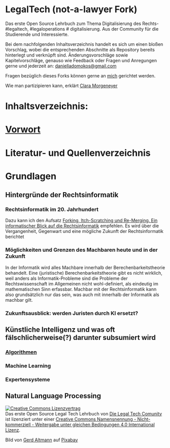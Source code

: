 # LegalTech (not-a-lawyer Fork)
Das erste Open Source Lehrbuch zum Thema Digitalisierung des Rechts- #legaltech, #legaloperations # digitalisierung. Aus der Community für die Studierende und Interessierte.

Bei dem nachfolgenden Inhaltsverzeichnis handelt es sich um einen bloßen Vorschlag, wobei die entsprechenden Abschnitte als Repository bereits hinterlegt und verknüpft sind. Änderungsvorschläge sowie Kapitelvorschläge, genauso wie Feedback oder Fragen und Anregungen gerne und jederzeit an: danielladomokos@gmail.com

Fragen bezüglich dieses Forks können gerne an [mich](https://github.com/not-a-lawyer) gerichtet werden.

Wie man partizipieren kann, erklärt [Clara Morgeneyer](https://github.com/DaniellaDomokos/git-erklaert)

# Inhaltsverzeichnis:

# [Vorwort](https://github.com/DaniellaDomokos/Vorwort)

# Literatur- und Quellenverzeichnis

# Grundlagen 
  ## Hintergründe der Rechtsinformatik
   ### Rechtsinformatik im 20. Jahrhundert
   
   Dazu kann ich den Aufsatz [Forking, Itch-Scratching und Re-Merging. Ein informatischer Blick auf die Rechtsinformatik](https://einst-ig.de/publikation/ishiilutterbeckpallas-forkingitch-scratchingundre-mergingeininformatischerblickaufdierechtsinformatik-2008-03-03) empfehlen. Es wird über die Vergangenheit, Gegenwart und eine mögliche Zukunft der Rechtsinformatik berichtet
   
   ### Möglichkeiten und Grenzen des Machbaren heute und in der Zukunft
   
   In der Informatik wird alles Machbare innerhalb der Berechenbarkeitstheorie behandelt. Eine (juristische) Berechenbarkeitstheorie gibt es nicht wirklich, weil anders als Informatik-Probleme sind die Probleme der Rechtswissenschaft im Allgemeinen nicht wohl-definiert, als eindeutig im mathematischen Sinn erfassbar. Machbar mit der Rechtsinformatik kann also grundsätzlich nur das sein, was auch mit innerhalb der Informatik als machbar gilt.
   
   ### Zukunftsausblick: werden Juristen durch KI ersetzt?
  

  ## Künstliche Intelligenz und was oft fälschlicherweise(?) darunter subsumiert wird
  ### [Algorithmen](https://github.com/not-a-lawyer/LegalTech/blob/algorithm/Zweiter%20Abschnitt/§2%20KI/I.%20Algorithmus.md)
  ### Machine Learning
  ### Expertensysteme
## Natural Language Processing





<a rel="license" href="http://creativecommons.org/licenses/by-nc-sa/4.0/"><img alt="Creative Commons Lizenzvertrag" style="border-width:0" src="https://i.creativecommons.org/l/by-nc-sa/4.0/88x31.png" /></a><br /><span xmlns:dct="http://purl.org/dc/terms/" href="http://purl.org/dc/dcmitype/Text" property="dct:title" rel="dct:type">Das erste Open Source Legal Tech Lehrbuch</span> von <a xmlns:cc="http://creativecommons.org/ns#" href="https://github.com/DaniellaDomokos/LegalTech.git" property="cc:attributionName" rel="cc:attributionURL">Die Legal Tech Comunity </a> ist lizenziert unter einer <a rel="license" href="http://creativecommons.org/licenses/by-nc-sa/4.0/">Creative Commons Namensnennung - Nicht-kommerziell - Weitergabe unter gleichen Bedingungen 4.0 International Lizenz</a>.

Bild von <a href="https://pixabay.com/de/users/geralt-9301/?utm_source=link-attribution&amp;utm_medium=referral&amp;utm_campaign=image&amp;utm_content=1691282">Gerd Altmann</a> auf <a href="https://pixabay.com/de/?utm_source=link-attribution&amp;utm_medium=referral&amp;utm_campaign=image&amp;utm_content=1691282">Pixabay</a>
